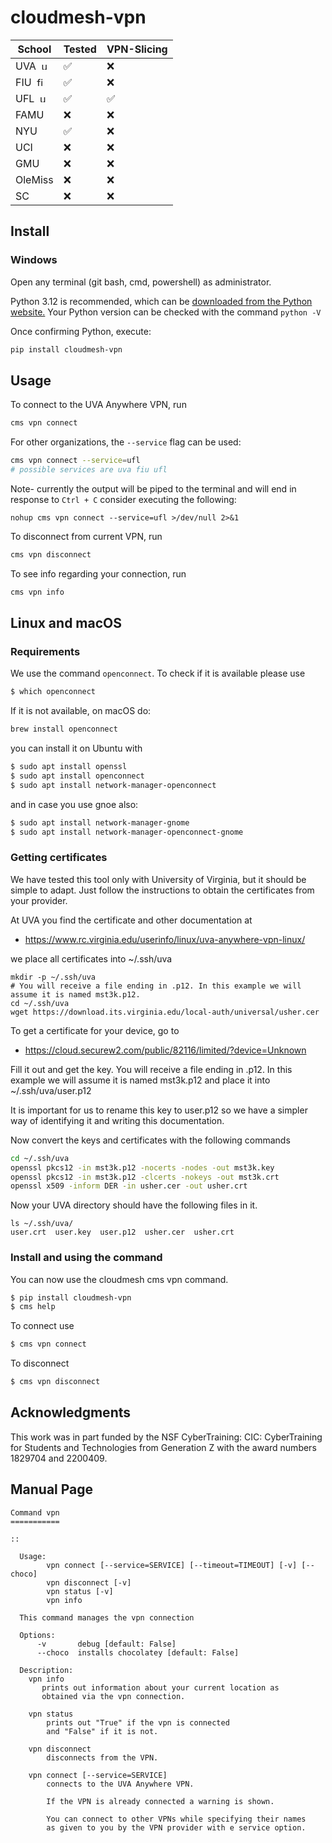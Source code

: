 # cloudmesh-vpn

| School  | Tested | VPN-Slicing |
| ------- | ------ | ----------- |
| UVA&nbsp; <img src="https://upload.wikimedia.org/wikipedia/commons/thumb/d/dd/University_of_Virginia_Rotunda_logo.svg/2007px-University_of_Virginia_Rotunda_logo.svg.png" alt="uva" height="15"/> | ✅ | ❌ |
| FIU&nbsp; <img src="https://brand.fiu.edu/_assets/images/fiu-alone.png" alt="fiu" height="15"/> | ✅ | ❌ |
| UFL&nbsp; <img src="https://www.ufl.edu/wp-content/uploads/sites/5/2022/12/UF-logo-500x500-1.png" alt="uf" height="15"/> | ✅ | ✅ |
| FAMU | ❌ | ❌ |
| NYU | ✅ | ❌ |
| UCI | ❌ | ❌ |
| GMU | ❌ | ❌ |
| OleMiss | ❌ | ❌ |
| SC | ❌ | ❌ |

## Install

### Windows

Open any terminal (git bash, cmd, powershell) as administrator.

Python 3.12 is recommended, which can be
[downloaded from the Python website.](https://www.python.org/downloads/) Your Python version can be checked
with the command `python -V`

Once confirming Python, execute:

```bash
pip install cloudmesh-vpn
```

## Usage

To connect to the UVA Anywhere VPN, run

```bash
cms vpn connect
```

For other organizations, the `--service` flag can be used:

```bash
cms vpn connect --service=ufl
# possible services are uva fiu ufl
```

Note- currently the output will be piped to the terminal
and will end in response to `Ctrl + C`
consider executing the following:

`nohup cms vpn connect --service=ufl >/dev/null 2>&1`

To disconnect from current VPN, run

```bash
cms vpn disconnect
```

To see info regarding your connection, run

```bash
cms vpn info
```

## Linux and macOS

### Requirements

We use the command `openconnect`. To check if it is available please use

```bash
$ which openconnect
```

If it is not available, on macOS do:

```bash
brew install openconnect
```

you can install it on Ubuntu with 

```bash
$ sudo apt install openssl
$ sudo apt install openconnect
$ sudo apt install network-manager-openconnect
```
and in case you use gnoe also:

```bash
$ sudo apt install network-manager-gnome
$ sudo apt install network-manager-openconnect-gnome
```

### Getting certificates

We have tested this tool only with University of Virginia, but it should be simple to adapt. Just follow the 
instructions to obtain the certificates from your provider.

At UVA you find the certificate and other documentation at 

* <https://www.rc.virginia.edu/userinfo/linux/uva-anywhere-vpn-linux/>

we place all certificates into ~/.ssh/uva

```
mkdir -p ~/.ssh/uva
# You will receive a file ending in .p12. In this example we will assume it is named mst3k.p12.
cd ~/.ssh/uva
wget https://download.its.virginia.edu/local-auth/universal/usher.cer
```

To get a certificate for your device, go to 

* <https://cloud.securew2.com/public/82116/limited/?device=Unknown>

Fill it out and get the key. You will receive a 
file ending in .p12. In this example we will assume it 
is named mst3k.p12 and place it into ~/.ssh/uva/user.p12

It is important for us to rename this key to user.p12
so we have a simpler way of identifying it and writing this documentation.

Now convert the keys and certificates with the following commands

```bash
cd ~/.ssh/uva
openssl pkcs12 -in mst3k.p12 -nocerts -nodes -out mst3k.key
openssl pkcs12 -in mst3k.p12 -clcerts -nokeys -out mst3k.crt
openssl x509 -inform DER -in usher.cer -out usher.crt
```


Now your UVA directory should have the following files in it.

```
ls ~/.ssh/uva/
user.crt  user.key  user.p12  usher.cer  usher.crt
```


### Install and using the command

You can now use the cloudmesh cms vpn command.


```bash
$ pip install cloudmesh-vpn
$ cms help
```

To connect use 


```bash
$ cms vpn connect 
```


To disconnect

```bash
$ cms vpn disconnect
```

## Acknowledgments

This work was in part funded by the NSF
CyberTraining: CIC: CyberTraining for Students and Technologies
from Generation Z with the award numbers 1829704 and 2200409.



## Manual Page

<!-- START-MANUAL -->
```
Command vpn
===========

::

  Usage:
        vpn connect [--service=SERVICE] [--timeout=TIMEOUT] [-v] [--choco]
        vpn disconnect [-v]
        vpn status [-v]
        vpn info

  This command manages the vpn connection

  Options:
      -v       debug [default: False]
      --choco  installs chocolatey [default: False]

  Description:
    vpn info
       prints out information about your current location as
       obtained via the vpn connection.

    vpn status
        prints out "True" if the vpn is connected
        and "False" if it is not.

    vpn disconnect
        disconnects from the VPN.

    vpn connect [--service=SERVICE]
        connects to the UVA Anywhere VPN.

        If the VPN is already connected a warning is shown.

        You can connect to other VPNs while specifying their names
        as given to you by the VPN provider with e service option.


```
<!-- STOP-MANUAL -->
